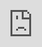 ```yaml
---
title: "The easiest way to create, record and stream live video"
coverImage: "Studio-1-Single.png"
draft: true
---
```


# The easiest way to create, record and live stream videos

#### Create high-quality video content straight from your browser – no experience necessary

[Get started for free](https://go.beings.com)

No credit card required

![](images/SaaS-Hero-Element-2.webp) ![](images/SaaS-Hero-Element-1.webp)

<iframe src="https://player.vimeo.com/video/652806323?h=42efa43eda&amp;badge=0&amp;autoplay=1&amp;loop=1&amp;autopause=0&amp;player_id=0&amp;app_id=58479&amp;muted=1" frameborder="0" allow="autoplay; fullscreen; picture-in-picture" allowfullscreen style="position:absolute;top:0;left:0;width:100%;height:100%;" title="BEAM"></iframe>

## Reach your marketing goals with live video

With video marketing producing one of the highest returns on investment, marketers are using live video to increase leads, traffic, brand awareness and improve customer understanding

### Reach and grow your audience

Reaching your customers all in one place can be difficult. Sharing video content and live streaming helps get your message to the right people at the right time. Repurpose and reuse your video content across your social media, website, and emails to give it that extra mileage.

### Boost brand awareness

You’re missing an opportunity if you’re not branding your video content. Don’t settle for your customers looking at bland Zoom events or sharing social media content that doesn’t resonate. Create a lasting memory by giving your customers the full experience of your brand – use Beam to add logos, brand colours and more.

### Create video content with confidence

Video marketing doesn’t have to be difficult – today, all you need is a laptop, a webcam and a great idea. Beings’ intuitive video studio helps you create videos without needing to hire an expert or use large amounts of budget. Start with a free trial and create video content within a few clicks.

[Start For Free](https://go.beings.com)

## Everything you need to create professional live video content

#### Create, record, screenshare, collaborate and more with Beam...

#### Invite guests

Early access to features and product roadmaps – Sneak a peek at what the development team are up to and get your hands on the freshest updates ahead of the crowd

#### Upload media

Upload as many videos, gifs and images as you like. If you run out of space, remove something you’re not using or upgrade for more storage

#### Stream anywhere

Stream to all major social media platforms, video conferencing tools or any platform that supports RTMP

#### Pre-record video

Stream with confidence by pre-recording all (or some of) your content so you can hit the ‘Go Live’ button when you’re ready

#### Record content

Not ready for live streaming? No problem! Just record and download your content, and share when ready

#### Collaborate

Invite friends and colleagues to help you host and produce. They can click the buttons for you, freeing you up to concentrate on content

[Learn More](https://beings.com/studio-for-recording-and-live-streaming/) ![Woman sat at white desk waving hand whilst creating live video with Beam](images/iStock-1347138469-scaled-q2tjm9dwuwgt463q69y6ij3eb3xw0hgi28dnr6f7uw.jpg "Woman sat at white desk waving hand whilst creating live video with Beam")

## Broadcast high quality video content – without the price tag

Look like a professional video creator from the start

Full HD, 1080p video

Attract and delight your audience with high-quality visual content

4K Video

Need something a little extra? [Talk to the team](https://beings.com/contact/) about ultimate video quality. 

Hi-res audio

Match your visual quality with advanced 320kbs quality audio.

[Get Started](https://go.beings.com)

## Types of video you can create with Beam:

**Coming up with the ideas is the hardest part, but the possibilities are endless. Here’s some inspiration for what you could create next**

### Interviews & Q&As

Look like an expert by sharing knowledge with your audience. Live streamed interviews build rapport with your audience and let you become the go-to source in your field.

### Product demonstrations

Raise awareness of your products and services among a larger audience with live streams and find more opportunities to do business.

### Testimonials

Testimonials from happy customers show potential buyers what it’s like doing business with you; build trust and remove objections by showing how you help clients succeed.

### Events & Workshops

Drive brand awareness and teach your audience new skills. Not only will you boost your credibility, repurposed video content will give you marketing mileage.

### Personalised content

Build strong bonds with customers through personalised live video, generate long-lasting connections, loyalty and repeat business.

### Updates & Announcements

Live streaming helps you share news with everyone, everywhere at the same time – create a feeling of togetherness even in a remote world.

[Talk To Our Team For More Ideas](https://beings.com/contact/)

## Frequently asked questions

What is live streaming?

Live streaming, also known as ‘streaming’, is the act of broadcasting video or other media over the internet, in real time. The concept is similar to broadcasting live television.

What do businesses use live streaming for?

Live streaming is a great way for businesses to boost brand awareness and enhance employee engagement. It’s also used as a platform to connect with new audiences. Live streaming allows a business to meet customers or employees ‘where they are’ without needing to entice anyone to a physical event, for example. Live-streamed content can also be repurposed into marketing collateral, video on demand (VOD) content, or even edited into short snippets for use in social media posts.

What are the benefits of live streaming for a business?

When live streaming, the on-screen action happens in real time. A live broadcast means there is nowhere for the presenters or interviewees to hide. This immediacy helps to build a brand’s trust and credibility. Live video also allows an audience to get to know a business, presenter or employee. This enhances the relationship between the brand and the audience and boosts engagement with content. 

Who can use BEAM for live streaming?

Anyone can use Beam! It’s so easy, you can live stream without any experience. There are a few people in particular that will find Beam super useful: 

- Brands and businesses, from tech start-ups to multinational corporations
- Marketing professionals who are responsible for those brands
- Event managers running online and hybrid events
- Social media content creators

Can you use BEAM for free?

Yes! Beam offers a selection of its features on a free 14-day trial. To start live streaming today, click here.

### Start creating and sharing video content today

Professional live streaming, made easy

[Start Today](https://go.beings.com)
